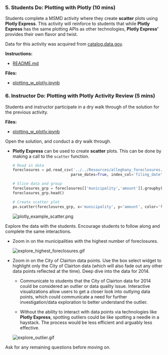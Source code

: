 ### 5. Students Do: Plotting with Plotly (10 mins)

Students complete a MSMD activity where they create **scatter** plots using **Plotly Express**. This activity will reinforce to students that while **Plotly Express** has the same plotting APIs as other technologies, **Plotly Express'** provides their own flavor and twist.

Data for this activity was acquired from [catalog.data.gov](https://catalog.data.gov/dataset/allegheny-county-mortgage-foreclosure-records).

**Instructions:**

* [README.md](Activities/05-Stu_Plotting_w_Plotly/README.md)

**Files:**

* [plotting_w_plotly.ipynb](Activities/05-Stu_Plotting_w_Plotly/Unsolved/Core/plotting_w_plotly.ipynb)

### 6. Instructor Do: Plotting with Plotly Activity Review (5 mins)

Students and instructor participate in a dry walk through of the solution for the previous activity.

**Files:**

* [plotting_w_plotly.ipynb](Activities/05-Stu_Plotting_w_Plotly/Solved/Core/plotting_w_plotly.ipynb)

Open the solution, and conduct a dry walk through.

* **Plotly Express** can be used to create **scatter** plots. This can be done by making a call to the `scatter` function.

  ```python
  # Read in data
  foreclosures = pd.read_csv('../../Resources/alleghany_foreclosures.csv', infer_datetime_format= True,
                            parse_dates=True, index_col='filing_date')

  # Slice data and group
  foreclosures_grp = foreclosures[['municipality','amount']].groupby([foreclosures.index.year,'municipality']).count().reset_index()
  foreclosures_grp.head()

  # Create scatter plot
  px.scatter(foreclosures_grp, x='municipality', y='amount', color='filing_date')
  ```

    ![plotly_example_scatter.png](Activities/05-Stu_Plotting_w_Plotly/Images/plotly_example_scatter.png)

Explore the data with the students. Encourage students to follow along and complete the same interactions.

* Zoom in on the municipalities with the highest number of foreclosures.

  ![explore_highest_foreclosures.gif](Images/explore_highest_foreclosures.gif)

* Zoom in on the City of Clairton data points. Use the box select widget to highlight only the City of Clairton data (which will also fade out any other data points reflected at the time). Deep dive into the data for 2014.

  * Communicate to students that the City of Clairton data for 2014 could be considered an outlier or data quality issue. Interactive visualizations allow users to get a closer look into outlying data points, which could communicate a need for further investigation/data exploration to better understand the outlier.

  * Without the ability to interact with data points via technologies like **Plotly Express**, spotting outliers could be like spotting a needle in a haystack. The process would be less efficient and arguably less effective.

  ![explore_outlier.gif](Images/explore_outlier.gif)

Ask for any remaining questions before moving on.
